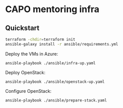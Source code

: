 # CAPO mentoring infra

## Quickstart

```bash
terraform -chdir=terraform init
ansible-galaxy install -r ansible/requirements.yml
```

Deploy the VMs in Azure:

```
ansible-playbook ./ansible/infra-up.yaml
```

Deploy OpenStack:

```
ansible-playbook ./ansible/openstack-up.yaml
```

Configure OpenStack:

```
ansible-playbook ./ansible/prepare-stack.yaml
```
